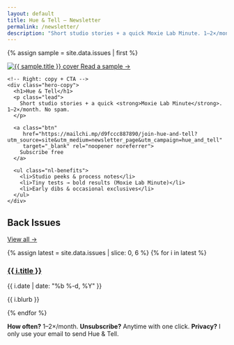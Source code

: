 ```yaml
---
layout: default
title: Hue & Tell — Newsletter
permalink: /newsletter/
description: "Short studio stories + a quick Moxie Lab Minute. 1–2×/month. No spam."
---
```


{% assign sample = site.data.issues | first %}

<section class="nl-hero">
  <div class="nl-hero-grid">
    <!-- Left: sample issue card -->
    <a class="sample-card"
       href="{{ sample.url }}?utm_source=site&utm_medium=sample_card&utm_campaign=hue_and_tell"
       aria-label="Read a sample: {{ sample.title }}">
      <img
        src="{{ (sample.image | default: '/assets/newsletter/placeholder.jpg') | relative_url }}"
        alt="{{ sample.title }} cover"
        loading="lazy">
      <span class="sample-badge">Read a sample →</span>
    </a>

    <!-- Right: copy + CTA -->
    <div class="hero-copy">
      <h1>Hue & Tell</h1>
      <p class="lead">
        Short studio stories + a quick <strong>Moxie Lab Minute</strong>. 1–2×/month. No spam.
      </p>

      <a class="btn"
         href="https://mailchi.mp/d9fccc887890/join-hue-and-tell?utm_source=site&utm_medium=newsletter_page&utm_campaign=hue_and_tell"
         target="_blank" rel="noopener noreferrer">
        Subscribe free
      </a>

      <ul class="nl-benefits">
        <li>Studio peeks & process notes</li>
        <li>Tiny tests → bold results (Moxie Lab Minute)</li>
        <li>Early dibs & occasional exclusives</li>
      </ul>
    </div>
  </div>
</section>

<section class="nl-issues">
  <h2>Back Issues</h2>  
  <p class="all-issues"><a href="{{ '/newsletter/archive/' | relative_url }}">View all →</a></p>
  <div class="issues-grid">
    {% assign latest = site.data.issues | slice: 0, 6 %}
    {% for i in latest %}
      <article class="issue-card">
        <h3><a href="{{ i.url }}?utm_source=site&utm_medium=back_issues&utm_campaign=hue_and_tell">{{ i.title }}</a></h3>
        <p class="meta">{{ i.date | date: "%b %-d, %Y" }}</p>
        <p>{{ i.blurb }}</p>
      </article>
    {% endfor %}
  </div>
</section>

<section class="nl-faq small">
  <p><strong>How often?</strong> 1–2×/month. <strong>Unsubscribe?</strong> Anytime with one click. <strong>Privacy?</strong> I only use your email to send Hue & Tell.</p>
</section>
